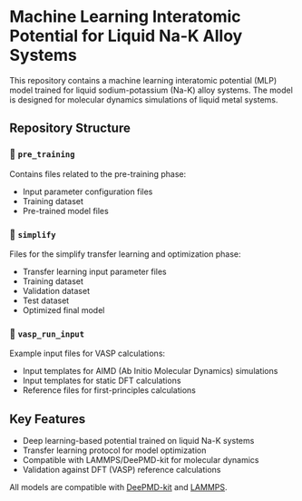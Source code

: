 # Machine Learning Interatomic Potential for Liquid Na-K Alloy Systems

This repository contains a machine learning interatomic potential (MLP) model trained for liquid sodium-potassium (Na-K) alloy systems. The model is designed for molecular dynamics simulations of liquid metal systems.

## Repository Structure

### 📁 `pre_training`  
Contains files related to the pre-training phase:  
- Input parameter configuration files  
- Training dataset  
- Pre-trained model files  

### 📁 `simplify`  
Files for the simplify transfer learning and optimization phase:  
- Transfer learning input parameter files  
- Training dataset  
- Validation dataset  
- Test dataset  
- Optimized final model  

### 📁 `vasp_run_input`  
Example input files for VASP calculations:  
- Input templates for AIMD (Ab Initio Molecular Dynamics) simulations  
- Input templates for static DFT calculations  
- Reference files for first-principles calculations  

## Key Features
- Deep learning-based potential trained on liquid Na-K systems  
- Transfer learning protocol for model optimization  
- Compatible with LAMMPS/DeePMD-kit for molecular dynamics  
- Validation against DFT (VASP) reference calculations

All models are compatible with [DeePMD-kit]( https://github.com/deepmodeling/deepmd-kit) and [LAMMPS]( https://www.lammps.org/).
